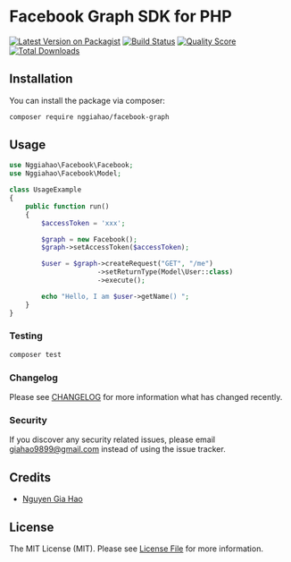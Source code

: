 # Facebook Graph SDK for PHP

[![Latest Version on Packagist](https://img.shields.io/packagist/v/nggiahao/facebook-graph.svg?style=flat-square)](https://packagist.org/packages/nggiahao/facebook-graph)
[![Build Status](https://img.shields.io/travis/nggiahao/facebook-graph/master.svg?style=flat-square)](https://travis-ci.org/nggiahao/facebook-graph)
[![Quality Score](https://img.shields.io/scrutinizer/g/nggiahao/facebook-graph.svg?style=flat-square)](https://scrutinizer-ci.com/g/nggiahao/facebook-graph)
[![Total Downloads](https://img.shields.io/packagist/dt/nggiahao/facebook-graph.svg?style=flat-square)](https://packagist.org/packages/nggiahao/facebook-graph)


## Installation

You can install the package via composer:

```bash
composer require nggiahao/facebook-graph
```

## Usage

``` php
use Nggiahao\Facebook\Facebook;
use Nggiahao\Facebook\Model;

class UsageExample
{
    public function run()
    {
        $accessToken = 'xxx';

        $graph = new Facebook();
        $graph->setAccessToken($accessToken);

        $user = $graph->createRequest("GET", "/me")
                      ->setReturnType(Model\User::class)
                      ->execute();

        echo "Hello, I am $user->getName() ";
    }
}
```

### Testing

``` bash
composer test
```

### Changelog

Please see [CHANGELOG](CHANGELOG.md) for more information what has changed recently.

### Security

If you discover any security related issues, please email giahao9899@gmail.com instead of using the issue tracker.

## Credits

- [Nguyen Gia Hao](https://github.com/nggiahao)

## License

The MIT License (MIT). Please see [License File](LICENSE.md) for more information.